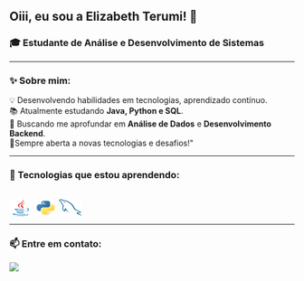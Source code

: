 
## Oiii, eu sou a Elizabeth Terumi! 👋  

### 🎓 Estudante de Análise e Desenvolvimento de Sistemas  

---

### ✨ Sobre mim:
💡 Desenvolvendo habilidades em tecnologias, aprendizado contínuo.  
📚 Atualmente estudando **Java, Python e SQL**.  
🎯 Buscando me aprofundar em **Análise de Dados** e **Desenvolvimento Backend**.  
🚀Sempre aberta a novas tecnologias e desafios!" 

---

### 🚀 Tecnologias que estou aprendendo:
<div style="display: inline_block"><br>
  <img align="center" height="30" width="40" src="https://raw.githubusercontent.com/devicons/devicon/master/icons/java/java-original.svg">
  <img align="center" height="30" width="40" src="https://raw.githubusercontent.com/devicons/devicon/master/icons/python/python-original.svg">
  <img align="center" height="30" width="40" src="https://raw.githubusercontent.com/devicons/devicon/master/icons/mysql/mysql-original.svg">
</div>

---




### 📫 Entre em contato:

<div> 
  
  <a href="https://www.linkedin.com/in/elizabeth-terumi-89a348257/" target="_blank"><img src="https://img.shields.io/badge/-LinkedIn-%230077B5?style=for-the-badge&logo=linkedin&logoColor=white" target="_blank"></a> 
  
</div>
